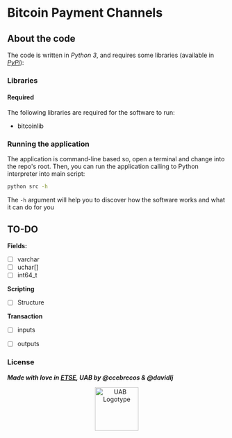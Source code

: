 # Bitcoin Payment Channels

## About the code
The code is written in _Python 3_, and requires some libraries (available in [_PyPi_](https://pypi.python.org/pypi)):

### Libraries
#### Required
The following libraries are required for the software to run:
 - bitcoinlib


### Running the application
The application is command-line based so, open a terminal and change into the repo's root. Then, you can run the application calling to Python interpreter into main script:
```bash
python src -h
```
The `-h` argument will help you to discover how the software works and what it can do for you

## TO-DO
__Fields:__
- [ ] varchar
- [ ] uchar[]
- [ ] int64_t

**Scripting**
- [ ] Structure

**Transaction**
- [ ] inputs
- [ ] outputs


### License

***Made with love in [ETSE](https://uab.cat/enginyeria), UAB by @ccebrecos & @davidlj***
<center><img src="http://www.uab.cat/doc/logo-UAB.png" width="100" alt="UAB Logotype"></center>
